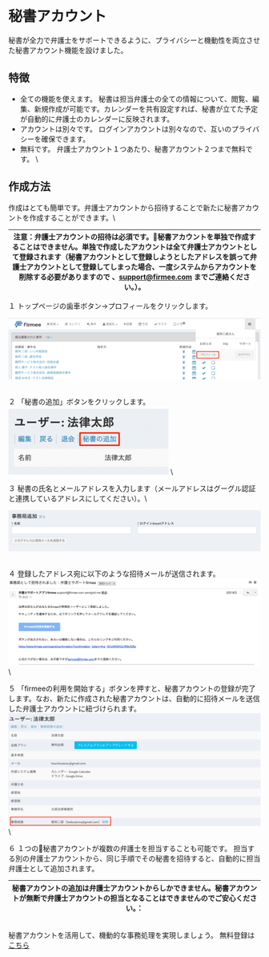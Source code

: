 # 秘書アカウント

秘書が全力で弁護士をサポートできるように、プライバシーと機動性を両立させた秘書アカウント機能を設けました。

## 特徴

* 全ての機能を使えます。 秘書は担当弁護士の全ての情報について、閲覧、編集、新規作成が可能です。カレンダーを共有設定すれば、秘書が立てた予定が自動的に弁護士のカレンダーに反映されます。
* アカウントは別々です。 ログインアカウントは別々なので、互いのプライバシーを確保できます。
* 無料です。 弁護士アカウント１つあたり、秘書アカウント２つまで無料です。 \


## 作成方法

作成はとても簡単です。弁護士アカウントから招待することで新たに秘書アカウントを作成することができます。\


| 注意：弁護士アカウントの招待は必須です。秘書アカウントを単独で作成することはできません。単独で作成したアカウントは全て弁護士アカウントとして登録されます（秘書アカウントとして登録しようとしたアドレスを誤って弁護士アカウントとして登録してしまった場合、一度システムからアカウントを削除する必要がありますので 、support@firmee.com までご連絡ください。）。 |
| :----------------------------------------------------------------------------------------------------------------------------------------------------------------------------------------: |

１ トップページの歯車ボタン→プロフィールをクリックします。

![](<../.gitbook/assets/プロフィールボタン (1).png>)

\
&#x20;２ 「秘書の追加」ボタンをクリックします。 \
&#x20;![](../.gitbook/assets/秘書の追加クリック.png) \


３ 秘書の氏名とメールアドレスを入力します（メールアドレスはグーグル認証と連携しているアドレスにしてください）。\


![](<../.gitbook/assets/スクリーンショット 2018-03-02 午後3.48.12.png>)

\
&#x20;４ 登録したアドレス宛に以下のような招待メールが送信されます。 \
&#x20;![](<../.gitbook/assets/スクリーンショット 2018-03-02 午後3.49.09.png>) \


５ 「firmeeの利用を開始する」ボタンを押すと、秘書アカウントの登録が完了します。なお、新たに作成された秘書アカウントは、自動的に招待メールを送信した弁護士アカウントに紐づけられます。 \
&#x20;![](../.gitbook/assets/事務局員の表示.png) \


６ １つの秘書アカウントが複数の弁護士を担当することも可能です。 担当する別の弁護士アカウントから、同じ手順でその秘書を招待すると、自動的に担当弁護士として追加されます。

| 秘書アカウントの追加は弁護士アカウントからしかできません。秘書アカウントが無断で弁護士アカウントの担当となることはできませんのでご安心ください。： |
| :-----------------------------------------------------------------------: |

\
&#x20;秘書アカウントを活用して、機動的な事務処理を実現しましょう。 無料登録は[こちら](https://www.firmee.com)
